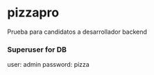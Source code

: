 # pizzapro
Prueba para candidatos a desarrollador backend


### Superuser for DB
user: admin
password: pizza